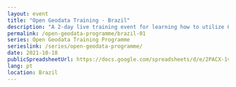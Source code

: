 ```yaml
---
layout: event
title: "Open Geodata Training - Brazil"
description: "A 2-day live training event for learning how to utilize QGIS, OpenStreetMap, and Meta's High Resolution Settlement Layer for public health and disaster response."
permalink: /open-geodata-programme/brazil-01
series: Open Geodata Training Programme
serieslink: /series/open-geodata-programme/
date: 2021-10-18
publicSpreadsheetUrl: https://docs.google.com/spreadsheets/d/e/2PACX-1vRVNCQFBVlIPstu8WQIPJhBp7NVswfvkNvdOxV3vaQktJx0avCe45hRk7GYs-FhwFn9kHRIYCXvV_Rw/pub?output=csv
lang: pt
location: Brazil
---
```

